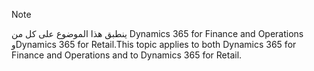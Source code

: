 > [!NOTE]
> <span data-ttu-id="d3bf0-101">ينطبق هذا الموضوع على كل من Dynamics 365 for Finance and Operations وDynamics 365 for Retail.</span><span class="sxs-lookup"><span data-stu-id="d3bf0-101">This topic applies to both Dynamics 365 for Finance and Operations and to Dynamics 365 for Retail.</span></span> 